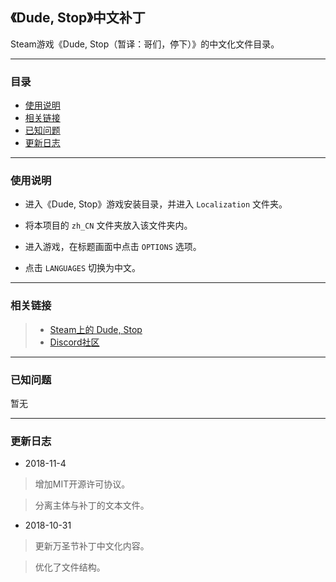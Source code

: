 ## 《Dude, Stop》中文补丁

Steam游戏《Dude, Stop（暂译：哥们，停下）》的中文化文件目录。

------

### 目录

* [使用说明](#使用说明-1)
* [相关链接](#相关链接-1)
* [已知问题](#已知问题-1)
* [更新日志](#更新日志-1)

------

### <span id="使用说明-1">使用说明</span>

* 进入《Dude, Stop》游戏安装目录，并进入 ```Localization``` 文件夹。

* 将本项目的 ```zh_CN``` 文件夹放入该文件夹内。

* 进入游戏，在标题画面中点击 ```OPTIONS``` 选项。

* 点击 ```LANGUAGES``` 切换为中文。

------

### <span id="相关链接-1">相关链接</spam>

> * [Steam上的 Dude, Stop](https://store.steampowered.com/app/574560/Dude_Stop/)
> * [Discord社区](https://discord.gg/vdge2Vh)

------

### <span id="已知问题-1">已知问题</spam>

暂无

------


### <span id="更新日志-1">更新日志</span>

* 2018-11-4

> 增加MIT开源许可协议。

> 分离主体与补丁的文本文件。

* 2018-10-31

> 更新万圣节补丁中文化内容。

> 优化了文件结构。